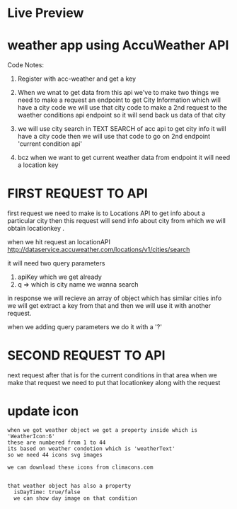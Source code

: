 

# Live Preview





# weather app using AccuWeather API

Code Notes:
1. Register with acc-weather and get a key
2. When we wnat to get data from this api we've to make two things
      we need to make a request an endpoint  to get City Information which will have  a city code  we will use that city code to make a 2nd request to the waether conditions api endpoint so it will send back us data of that city

      
 3. we will use city search in TEXT SEARCH  of acc api to get city info
 it will have a city code then we will use that code to go on 2nd endpoint 'current condition api'

 4. bcz when we want to get current weather data from endpoint it will need a location key


 # FIRST REQUEST TO API

 first request we need to make is to Locations API to get info about a particular city then this request will send info about city from which we will obtain locationkey .

 when we hit request an locationAPI 
 http://dataservice.accuweather.com/locations/v1/cities/search

 it will need two query parameters
 1. apiKey which we get already
 2. q => which is city name we wanna search

 in response we will recieve an array of object which has similar cities info
 we will get extract a key from that and then we will use it with another request.

 when we adding query parameters we do it with a '?'


 # SECOND REQUEST TO API

 next request after that is for the current conditions in that area when we make that request we need to put that locationkey along with the request
   

   # update icon
    when we got weather object we got a property inside which is 'WeatherIcon:6'
    these are numbered from 1 to 44
    its based on weather condotion which is 'weatherText'
    so we need 44 icons svg images

    we can download these icons from climacons.com


    that weather object has also a property 
      isDayTime: true/false  
      we can show day image on that condition